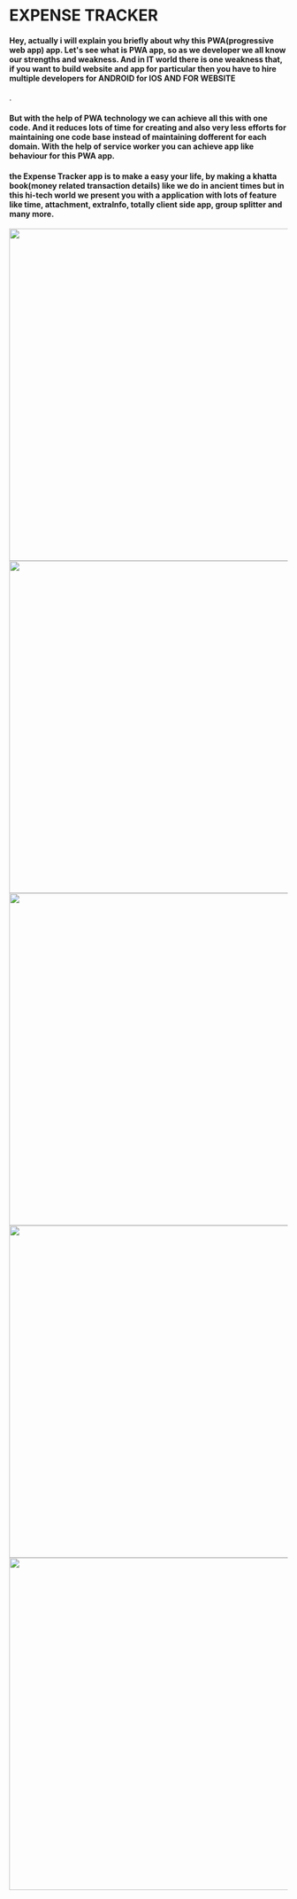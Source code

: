 <h1>EXPENSE TRACKER</h1>
<h4>Hey, actually i will explain you briefly about why this <bold>PWA(progressive web app)</bold> app. Let's see what is PWA app, so as we developer we all know our strengths and weakness. And in IT world there is one weakness that, if you want to build website and app for particular then you have to hire multiple developers for ANDROID for IOS AND FOR WEBSITE  </h4>.
</br>
<h4>
  But with the help of PWA technology we can achieve all this with one code. And it reduces lots of time for creating and also very less efforts for maintaining one code base instead of 
  maintaining dofferent for each domain. With the help of service worker you can achieve app like behaviour for this PWA app.
</h4>

<h4>
  the Expense Tracker app is to make a easy your life, by making a khatta book(money related transaction details) like we do in ancient times but in this hi-tech world we present you with a application with lots of feature like time, attachment, extraInfo, totally client side app, group splitter and many more. 
</h4>

<img src="https://github.com/123-hub/Expense-Tracker/assets/55103003/440da96e-25de-4ed3-aa03-f41ef40eb582" height=600px/>
<img src="[https://github.com/123-hub/Expense-Tracker/assets/55103003/440da96e-25de-4ed3-aa03-f41ef40eb582](https://github.com/123-hub/Expense-Tracker/assets/55103003/452a2700-cce3-4d9e-8dd7-9a414d047557)" height=600px/>
<img src="[https://github.com/123-hub/Expense-Tracker/assets/55103003/440da96e-25de-4ed3-aa03-f41ef40eb582](https://github.com/123-hub/Expense-Tracker/assets/55103003/8b902d63-f86d-4831-a057-f9e3845701e7)" height=600px/>
<img src="[https://github.com/123-hub/Expense-Tracker/assets/55103003/440da96e-25de-4ed3-aa03-f41ef40eb582](https://github.com/123-hub/Expense-Tracker/assets/55103003/9c66d56a-4f75-41eb-987c-a1a67208edc0)" height=600px/>
<img src="[https://github.com/123-hub/Expense-Tracker/assets/55103003/440da96e-25de-4ed3-aa03-f41ef40eb582](https://github.com/123-hub/Expense-Tracker/assets/55103003/f763fc8b-c9a8-40be-bdbc-f6fd12c4bb4a)" height=600px/>
